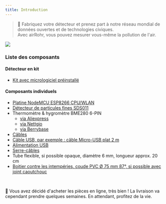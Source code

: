 ```yaml
---
title: Introduction
---
```

> 🚧 Fabriquez votre détecteur et prenez part à notre réseau mondial de données ouvertes et de technologies civiques. <br> Avec airRohr, vous pouvez mesurer vous-même la pollution de l'air.


<img src="../docs/airrohr/particulate-matter-air-quality-sensor-kit.jpeg" loading="lazy"/>

### Liste des composants
#### Détecteur en kit
* [Kit avec micrologiciel préinstallé](https://nettigo.eu/products/luftdaten-org-pl-kit-sds011-bme280)

#### Composants individuels
* [Platine NodeMCU ESP8266 CPU/WLAN](https://www.aliexpress.com/wholesale?groupsort=1&SortType=price_asc&SearchText=nodemcu+v3+esp8266+ch340)
* [Détecteur de particules fines SDS011](http://www.aliexpress.com/wholesale?groupsort=1&SortType=price_asc&SearchText=sds011) 
* Thermomètre & hygromètre BME280 6-PIN
  - [via Aliexpress](https://www.aliexpress.com/wholesale?catId=0&initiative_id=SB_20200308040440&SearchText=bme280+-5V+%2B3.3V)
  - [via Nettgio](https://nettigo.eu/products/module-pressure-humidity-and-temperature-sensor-bosch-bme280)
  - [via Berrybase](https://www.berrybase.de/bauelemente/sensoren-module/feuchtigkeit/bme680-breakout-board-4in1-sensor-f-252-r-temperatur-luftfeuchtigkeit-luftdruck-und-luftg-252-t)
* [Câbles](http://www.aliexpress.com/wholesale?groupsort=1&SortType=price_asc&SearchText=Dupont+cable+20cm+female-female)
* [Câble USB, par exemple : câble Micro-USB plat 2 m](https://www.aliexpress.com/wholesale?catId=0&initiative_id=SB_20200308040708&SearchText=micro+usb+flat+cable+2m)
* [Alimentation USB](https://www.aliexpress.com/wholesale?catId=0&initiative_id=SB_20200308040834&SearchText=single+micro+usb+eu+power+supply)
* [Serre-câbles](https://www.aliexpress.com/wholesale?catId=0&initiative_id=SB_20200308040852&SearchText=cable+straps)
* Tube flexible, si possible opaque, diamètre 6 mm, longueur approx. 20 cm
* [Boitier contre les intempéries, coude PVC Ø 75 mm 87°, si possible avec joint caoutchouc](https://www.achat-aquarium.fr/pvc-rigide/5084-coude-de-raccordement-oase-ref-55045.html)


<br>

🙌 Vous avez décidé d'acheter les pièces en ligne, très bien ! 
La livraison va cependant prendre quelques semaines. 
En attendant, profitez de la vie.
